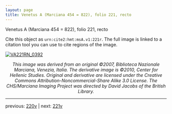 ```yaml
---
layout: page
title: Venetus A (Marciana 454 = 822), folio 221, recto
---
```


Venetus A (Marciana 454 = 822), folio 221, recto

Cite this object as `urn:cite2:hmt:msA.v1:221r`.  The full image is linked to a citation tool you can use to cite regions of the image.

[![VA221RN_0392](http://www.homermultitext.org/iipsrv?IIIF=/project/homer/pyramidal/deepzoom/hmt/vaimg/2017a/VA221RN_0392.tif/full/800,/0/default.jpg)](http://www.homermultitext.org/ict2/?urn=urn:cite2:hmt:vaimg.2017a:VA221RN_0392) 

<p style="text-align: center; font-style: italic;">This image was derived from an original ©2007, Biblioteca Nazionale Marciana, Venezia, Italia. The derivative image is ©2010, Center for Hellenic Studies. Original and derivative are licensed under the Creative Commons Attribution-Noncommercial-Share Alike 3.0 License. The CHS/Marciana Imaging Project was directed by David Jacobs of the British Library.</p>

---

previous: [220v](../220v/) | next: [221v](../221v/)